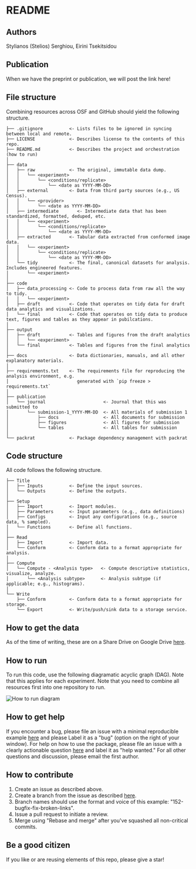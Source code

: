 # README

## Authors

Stylianos (Stelios) Serghiou, Eirini Tsekitsidou

## Publication

When we have the preprint or publication, we will post the link here!

## File structure

Combining resources across OSF and GitHub should yield the following structure.

```
├── .gitignore          <- Lists files to be ignored in syncing between local and remote.
├── LICENSE             <- Describes license to the contents of this repo.
├── README.md           <- Describes the project and orchestration (how to run)
│
├── data
│   ├── raw             <- The original, immutable data dump.
│   │   └── <experiment>
│   │       └── <conditions/replicate>
│   │           └── <date as YYYY-MM-DD>
│   ├── external        <- Data from third party sources (e.g., US Census).
│   │   └── <provider>
│   │       └── <date as YYYY-MM-DD>
│   ├── intermediate       <- Intermediate data that has been standardized, formatted, deduped, etc.
│   │   └── <experiment>
│   │       └── <conditions/replicate>
│   │           └── <date as YYYY-MM-DD>
│   ├── extracted       <- Tabular data extracted from conformed image data.
│   │   └── <experiment>
│   │       └── <conditions/replicate>
│   │           └── <date as YYYY-MM-DD>
│   └── tidy            <- The final, canonical datasets for analysis. Includes engineered features.
│       └── <experiment>
│
├── code
│   ├── data_processing <- Code to process data from raw all the way to tidy.
│   │   └── <experiment>
│   ├── draft           <- Code that operates on tidy data for draft data analytics and visualizations.
│   └── final           <- Code that operates on tidy data to produce text, figures and tables as they appear in pubilcations.
│
├── output
│   ├── draft           <- Tables and figures from the draft analytics
│   │   └── <experiment>
│   └── final           <- Tables and figures from the final analytics
│
├── docs                <- Data dictionaries, manuals, and all other explanatory materials.
│
├── requirements.txt    <- The requirements file for reproducing the analysis environment, e.g.
│                          generated with `pip freeze > requirements.txt`
│
├── publication                      
│   └── journal                      <- Journal that this was submitted to
│       └── submission-1_YYYY-MM-DD  <- All materials of submission 1
│           ├── docs                 <- All documents for submission
│           ├── figures              <- All figures for submission
│           └── tables               <- All tables for submission
│
└── packrat             <- Package dependency management with packrat
```

## Code structure

All code follows the following structure.

```
├── Title
│   ├── Inputs          <- Define the input sources.
│   └── Outputs         <- Define the outputs.
│
├── Setup
│   ├── Import          <- Import modules.
│   ├── Parameters      <- Input parameters (e.g., data definitions)
│   ├── Configs         <- Input any configurations (e.g., source data, % sampled).
│   └── Functions       <- Define all functions.
│
├── Read
│   ├── Import          <- Import data.
│   └── Conform         <- Conform data to a format appropriate for analysis.
│
├── Compute
│   └── Compute - <Analysis type>   <- Compute descriptive statistics, visualize, analyze.
│       └── <Analysis subtype>      <- Analysis subtype (if applicable; e.g., histograms).
│
└── Write
    ├── Conform         <- Conform data to a format appropriate for storage.
    └── Export          <- Write/push/sink data to a storage service.
```

## How to get the data

As of the time of writing, these are on a Share Drive on Google Drive [here](https://drive.google.com/drive/u/1/folders/0AHwZeCcC1chbUk9PVA).

## How to run

To run this code, use the following diagramatic acyclic graph (DAG). Note that this applies for each experiment. Note that you need to combine all resources first into one repository to run.

![How to run diagram](https://github.com/serghiou/centrosomal-calcineurin/blob/main/how-to-run.jpg?raw=true)


## How to get help

If you encounter a bug, please file an issue with a minimal reproducible example [here](https://github.com/serghiou/centrosomal-calcineurin/issues) and please Label it as a "bug" (option on the right of your window). For help on how to use the package, please file an issue with a clearly actionable question [here](https://github.com/serghiou/centrosomal-calcineurin/issues) and label it as "help wanted." For all other questions and discussion, please email the first author.


## How to contribute

1. Create an issue as described above.
2. Create a branch from the issue as described [here](https://docs.github.com/en/issues/tracking-your-work-with-issues/creating-a-branch-for-an-issue).
3. Branch names should use the format and voice of this example: "152-bugfix-fix-broken-links".
4. Issue a pull request to initiate a review.
5. Merge using "Rebase and merge" after you've squashed all non-critical commits.


## Be a good citizen

If you like or are reusing elements of this repo, please give a star!
